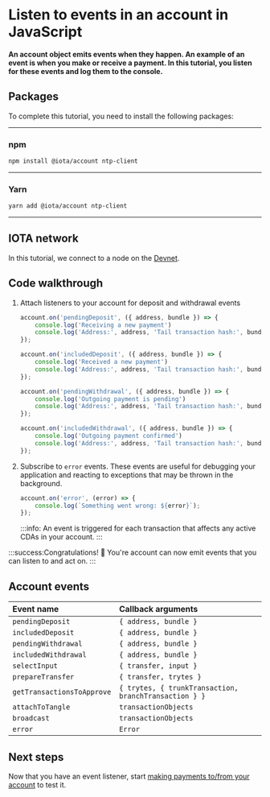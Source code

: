 # Listen to events in an account in JavaScript

**An account object emits events when they happen. An example of an event is when you make or receive a payment. In this tutorial, you listen for these events and log them to the console.**

## Packages

To complete this tutorial, you need to install the following packages:

--------------------
### npm
```bash
npm install @iota/account ntp-client
```
---
### Yarn
```bash
yarn add @iota/account ntp-client
```
--------------------

## IOTA network

In this tutorial, we connect to a node on the [Devnet](root://getting-started/1.0/networks/overview.md).

## Code walkthrough

1. Attach listeners to your account for deposit and withdrawal events

    ```js
    account.on('pendingDeposit', ({ address, bundle }) => {
        console.log('Receiving a new payment')
        console.log('Address:', address, 'Tail transaction hash:', bundle[0].hash);
    });

    account.on('includedDeposit', ({ address, bundle }) => {
        console.log('Received a new payment')
        console.log('Address:', address, 'Tail transaction hash:', bundle[0].hash);
    });

    account.on('pendingWithdrawal', ({ address, bundle }) => {
        console.log('Outgoing payment is pending')
        console.log('Address:', address, 'Tail transaction hash:', bundle[0].hash);
    });

    account.on('includedWithdrawal', ({ address, bundle }) => {
        console.log('Outgoing payment confirmed')
        console.log('Address:', address, 'Tail transaction hash:', bundle[0].hash);
    });
    ```

2. Subscribe to `error` events. These events are useful for debugging your application and reacting to exceptions that may be thrown in the background.

    ```js
    account.on('error', (error) => {
        console.log(`Something went wrong: ${error}`);
    });
    ```

    :::info:
    An event is triggered for each transaction that affects any active CDAs in your account.
    :::

:::success:Congratulations! :tada:
You're account can now emit events that you can listen to and act on.
:::

## Account events

|**Event name**|**Callback arguments**|
| :----------| :----------|
|`pendingDeposit`|`{ address, bundle }`|
|`includedDeposit`|`{ address, bundle }`|
|`pendingWithdrawal`|`{ address, bundle }`|
|`includedWithdrawal`|`{ address, bundle }`|
|`selectInput`|`{ transfer, input }`|
|`prepareTransfer`|`{ transfer, trytes }`|
|`getTransactionsToApprove`|`{ trytes, { trunkTransaction, branchTransaction } }`|
|`attachToTangle`|`transactionObjects`|
|`broadcast`|`transactionObjects`|
|`error`|`Error`|

## Next steps

Now that you have an event listener, start [making payments to/from your account](../js/make-payment.md) to test it.


